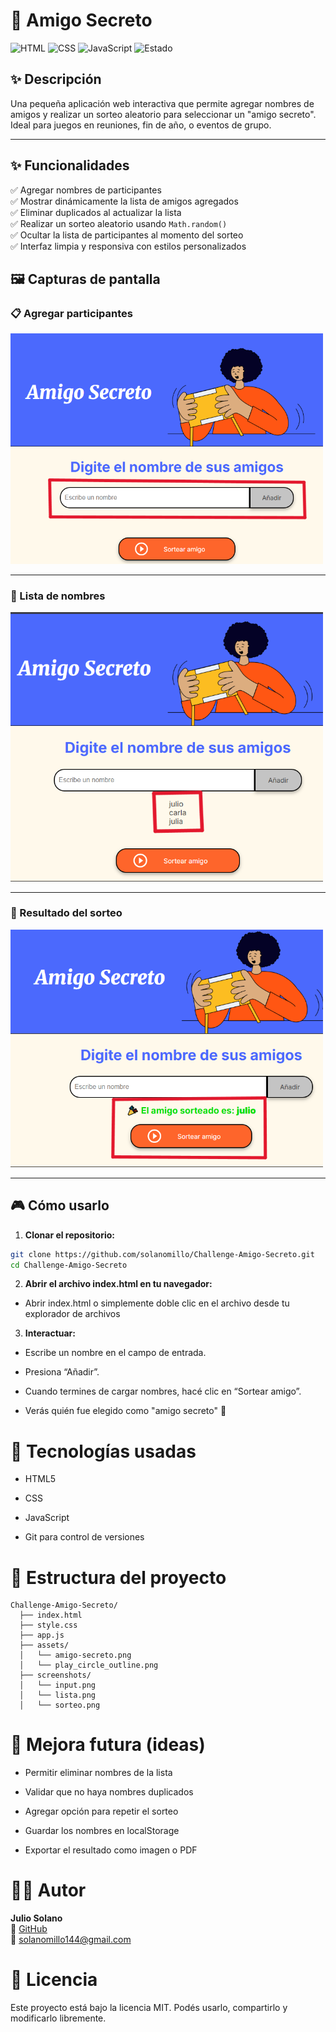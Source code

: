 # 🎁 Amigo Secreto
![HTML](https://img.shields.io/badge/HTML5-E34F26?style=flat&logo=html5&logoColor=white)
![CSS](https://img.shields.io/badge/CSS3-1572B6?style=flat&logo=css3&logoColor=white)
![JavaScript](https://img.shields.io/badge/JavaScript-F7DF1E?style=flat&logo=javascript&logoColor=black)
![Estado](https://img.shields.io/badge/Estado-Funcional-green)

## ✨ Descripción
Una pequeña aplicación web interactiva que permite agregar nombres de amigos y realizar un sorteo aleatorio para seleccionar un "amigo secreto". Ideal para juegos en reuniones, fin de año, o eventos de grupo.

---

## ✨ Funcionalidades

✅ Agregar nombres de participantes  
✅ Mostrar dinámicamente la lista de amigos agregados  
✅ Eliminar duplicados al actualizar la lista  
✅ Realizar un sorteo aleatorio usando `Math.random()`  
✅ Ocultar la lista de participantes al momento del sorteo  
✅ Interfaz limpia y responsiva con estilos personalizados  

## 🖼️ Capturas de pantalla

### 📋 Agregar participantes

<img src="screenshots/input.png" alt="Sorteo de amigo secreto" width="500">


---

### 🔄 Lista de nombres

<img src="screenshots/lista.png" alt="Sorteo de amigo secreto" width="500">


---

### 🎉 Resultado del sorteo

<img src="screenshots/sorteo.png" alt="Sorteo de amigo secreto" width="500">

---

## 🎮 Cómo usarlo

1. **Clonar el repositorio:**

```bash
git clone https://github.com/solanomillo/Challenge-Amigo-Secreto.git
cd Challenge-Amigo-Secreto  
```

2. **Abrir el archivo index.html en tu navegador:**
- Abrir index.html o simplemente doble clic en el archivo desde tu explorador de archivos

3. **Interactuar:**

- Escribe un nombre en el campo de entrada.

- Presiona “Añadir”.

- Cuando termines de cargar nombres, hacé clic en “Sortear amigo”.

- Verás quién fue elegido como "amigo secreto" 🎁

# 🔧 Tecnologías usadas
- HTML5

- CSS

- JavaScript

- Git para control de versiones

# 📂 Estructura del proyecto
```text
Challenge-Amigo-Secreto/
  ├── index.html
  ├── style.css
  ├── app.js
  ├── assets/
  │   └── amigo-secreto.png
  │   └── play_circle_outline.png
  ├── screenshots/
  │   └── input.png
  │   └── lista.png
  │   └── sorteo.png
```
# 🚀 Mejora futura (ideas)
- Permitir eliminar nombres de la lista

- Validar que no haya nombres duplicados

- Agregar opción para repetir el sorteo

- Guardar los nombres en localStorage

- Exportar el resultado como imagen o PDF

# 👨‍💻 Autor
**Julio Solano**  
🔗 [GitHub](https://github.com/solanomillo)  
📧 solanomillo144@gmail.com

# 📄 Licencia
Este proyecto está bajo la licencia MIT.
Podés usarlo, compartirlo y modificarlo libremente.
